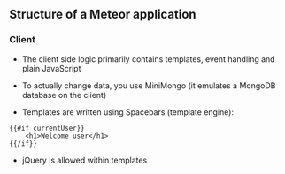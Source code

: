 ## Structure of a Meteor application
### Client

- The client side logic primarily contains templates, event handling and plain JavaScript

- To actually change data, you use MiniMongo (it emulates a MongoDB database on the client)

- Templates are written using Spacebars (template engine):
```
{{#if currentUser}}
    <h1>Welcome user</h1>
{{/if}}
```

- jQuery is allowed within templates
